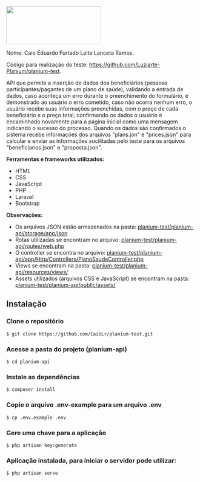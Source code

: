 
<img src="https://www.planium.io/wordpress/wp-content/uploads/2018/11/logo-Planium-06.svg" width="250" height="100">


Nome: Caio Eduardo Furtado Leite Lanceta Ramos.

Código para realização do teste: https://github.com/Luziarte-Planium/planium-test.

API que permite a inserção de dados dos beneficiários (pessoas participantes/pagantes de um plano de saúde), validando a entrada de dados, caso aconteça um erro durante o preenchimento do formulário, é demonstrado ao usuário o erro cometido, caso não ocorra nenhum erro, o usuário recebe suas informações preenchidas, com o preço de cada beneficiário e o preço total, confirmando os dados o usuário é encaminhado novamente para a página inicial como uma mensagem indicando o sucesso do processo. Quando os dados são confirmados o sistema recebe informações dos arquivos "plans.jon" e "prices.json" para calcular e enviar as informações socilitadas pelo teste para os arquivos "beneficiarios.json" e "proposta.json".

**Ferramentas e frameworks utilizados:**
- HTML
- CSS
- JavaScript
- PHP
- Laravel
- Bootstrap

**Observações:**
- Os arquivos JSON estão armazenados na pasta: <a href="https://github.com/CaioLr/planium-test/tree/main/planium-api/storage/app/json">planium-test/planium-api/storage/app/json</a>
- Rotas utilizadas se encontram no arquivo: <a href="https://github.com/CaioLr/planium-test/blob/main/planium-api/routes/web.php">planium-test/planium-api/routes/web.php</a>
- O controller se encontra no arquivo: <a href="https://github.com/CaioLr/planium-test/blob/main/planium-api/app/Http/Controllers/PlanoSaudeController.php">planium-test/planium-api/app/Http/Controllers/PlanoSaudeController.php</a>
- Views se encontram na pasta: <a href="https://github.com/CaioLr/planium-test/tree/main/planium-api/resources/views">planium-test/planium-api/resources/views/</a>
- Assets utilizados (arquivos CSS e JavaScript) se encontram na pasta: <a href="https://github.com/CaioLr/planium-test/tree/main/planium-api/public/assets">planium-test/planium-api/public/assets/</a>

## Instalação

### Clone o repositório
    $ git clone https://github.com/CaioLr/planium-test.git
### Acesse a pasta do projeto (planium-api)
    $ cd planium-api
### Instale as dependências
    $ composer install
### Copie o arquivo .env-example para um arquivo .env
    $ cp .env.example .env
### Gere uma chave para a aplicação
    $ php artisan key:generate
### Aplicação instalada, para iniciar o servidor pode utilizar:
    $ php artisan serve
   




